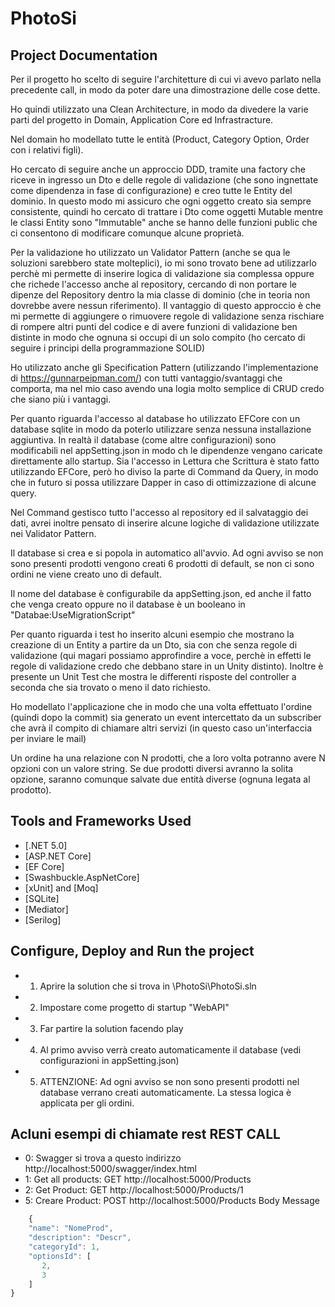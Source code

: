 # PhotoSi


## Project Documentation

Per il progetto ho scelto di seguire l'architetture di cui vi avevo parlato nella precedente call, in modo da poter dare una dimostrazione delle cose dette.

Ho quindi utilizzato una Clean Architecture, in modo da divedere la varie parti del progetto in Domain, Application Core ed Infrastracture.

Nel domain ho modellato tutte le entità (Product, Category Option, Order con i relativi figli).

Ho cercato di seguire anche un approccio DDD, tramite una factory che riceve in ingresso un Dto e delle regole di validazione (che sono ingnettate come dipendenza in fase di configurazione) e creo tutte le Entity del dominio.
In questo modo mi assicuro che ogni oggetto creato sia sempre consistente, quindi ho cercato di trattare i Dto come oggetti Mutable mentre le classi Entity sono "Immutable" anche se hanno delle funzioni public che ci consentono di modificare comunque alcune proprietà.

Per la validazione ho utilizzato un Validator Pattern (anche se qua le soluzioni sarebbero state molteplici), io mi sono trovato bene ad utilizzarlo perchè mi permette di inserire logica di validazione sia complessa oppure che richede l'accesso anche al repository, cercando di non portare le dipenze del Repository dentro la mia classe di dominio (che in teoria non dovrebbe avere nessun riferimento).
Il vantaggio di questo approccio è che mi permette di aggiungere o rimuovere regole di validazione senza rischiare di rompere altri punti del codice e di avere funzioni di validazione ben distinte in modo che ognuna si occupi di un solo compito (ho cercato di seguire i principi della programmazione SOLID)

Ho utilizzato anche gli Specification Pattern (utilizzando l'implementazione di https://gunnarpeipman.com/) con tutti vantaggio/svantaggi che comporta, ma nel mio caso avendo una logia molto semplice di CRUD credo che siano più i vantaggi.

Per quanto riguarda l'accesso al database ho utilizzato EFCore con un database sqlite in modo da poterlo utilizzare senza nessuna installazione aggiuntiva.
In realtà il database (come altre configurazioni) sono modificabili nel appSetting.json in modo ch le dipendenze vengano caricate direttamente allo startup.
Sia l'accesso in Lettura che Scrittura è stato fatto utilizzando EFCore, però ho diviso la parte di Command da Query, in modo che in futuro si possa utilizzare Dapper in caso di ottimizzazione di alcune query.

Nel Command gestisco tutto l'accesso al repository ed il salvataggio dei dati, avrei inoltre pensato di inserire alcune logiche di validazione utilizzate nei Validator Pattern.

Il database si crea e si popola in automatico all'avvio. Ad ogni avviso se non sono presenti prodotti vengono creati 6 prodotti di default, se non ci sono ordini ne viene creato uno di default.

Il nome del database è configurabile da appSetting.json, ed anche il fatto che venga creato oppure no il database è un booleano in "Databae:UseMigrationScript"

Per quanto riguarda i test ho inserito alcuni esempio che mostrano la creazione di un Entity a partire da un Dto, sia con che senza regole di validazione (qui magari possiamo approfindire a voce, perchè in effetti le regole di validazione credo che debbano stare in un Unity distinto).
Inoltre è presente un Unit Test che mostra le differenti risposte del controller a seconda che sia trovato o meno il dato richiesto.

Ho modellato l'applicazione che in modo che una volta effettuato l'ordine (quindi dopo la commit) sia generato un event intercettato da un subscriber che avrà il compito di  chiamare altri servizi (in questo caso un'interfaccia per inviare le mail)

Un ordine ha una relazione con N prodotti, che a loro volta potranno avere N opzioni con un valore string. Se due prodotti diversi avranno la solita opzione, saranno comunque salvate due entità diverse (ognuna legata al prodotto). 



## Tools and Frameworks Used
* [.NET 5.0]
* [ASP.NET Core]
* [EF Core]
* [Swashbuckle.AspNetCore]
* [xUnit] and [Moq]
* [SQLite] 
* [Mediator] 
* [Serilog] 


## Configure, Deploy and Run the project
* 1. Aprire la solution che si trova in \PhotoSi\PhotoSi.sln 
* 2. Impostare come progetto di startup "WebAPI"
* 3. Far partire la solution facendo play
* 4. Al primo avviso verrà creato automaticamente il database (vedi configurazioni in appSetting.json)
* 5. ATTENZIONE: Ad ogni avviso se non sono presenti prodotti nel database verrano creati automaticamente. La stessa logica è applicata per gli ordini.


## Acluni esempi di chiamate rest REST CALL
* 0: Swagger si trova a questo indirizzo http://localhost:5000/swagger/index.html
* 1: Get all products: GET http://localhost:5000/Products
* 2: Get Product: GET http://localhost:5000/Products/1
* 5: Creare Product: POST http://localhost:5000/Products
	Body Message
```javascript
    {
    "name": "NomeProd",
    "description": "Descr",
    "categoryId": 1,
    "optionsId": [
       2,
       3
    ]
}
```
